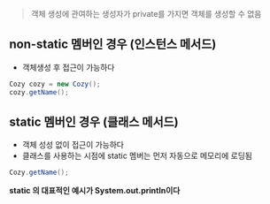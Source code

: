 > 	객체 생성에 관여하는 생성자가 private를 가지면 객체를 생성할 수 없음


## non-static 멤버인 경우 (인스턴스 메서드)
-  객체생성 후 접근이 가능하다
```java
Cozy cozy = new Cozy();
cozy.getName();
```

## static 멤버인 경우 (클래스 메서드)
-  객체 성성 없이 접근이 가능하다
-  클래스를 사용하는 시점에 static 멤버는 먼저 자동으로 메모리에 로딩됨
```java
Cozy.getName();
```

**static 의 대표적인 예시가 System.out.println이다**
